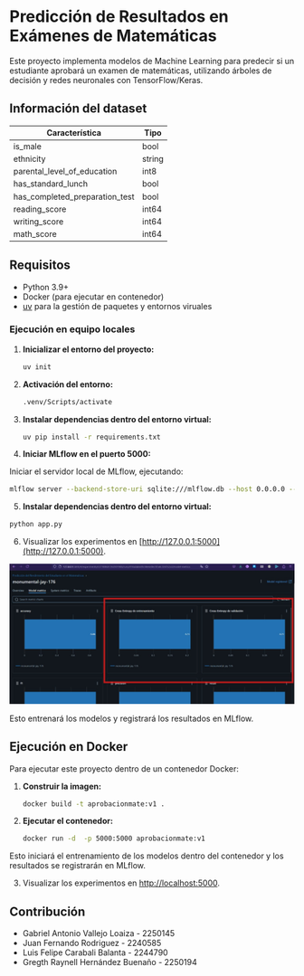 # Predicción de Resultados en Exámenes de Matemáticas

Este proyecto implementa modelos de Machine Learning para predecir si un estudiante aprobará un examen de matemáticas, utilizando árboles de decisión y redes neuronales con TensorFlow/Keras.

## Información del dataset

| Característica                         | Tipo   |
|----------------------------------|--------|
| is_male                         | bool   |
| ethnicity                       | string |
| parental_level_of_education     | int8   |
| has_standard_lunch              | bool   |
| has_completed_preparation_test  | bool   |
| reading_score                   | int64  |
| writing_score                   | int64  |
| math_score                      | int64  |

## Requisitos

- Python 3.9+
- Docker (para ejecutar en contenedor)
- [uv](https://github.com/astral-sh/uv) para la gestión de paquetes y entornos viruales

### Ejecución en equipo locales

1. **Inicializar el entorno del proyecto:**

   ```bash
   uv init
   ```

2. **Activación del entorno:**

   ```bash
   .venv/Scripts/activate
   ```

3. **Instalar dependencias dentro del entorno virtual:**

   ```bash
   uv pip install -r requirements.txt
   ```

4. **Iniciar MLflow en el puerto 5000:**

Iniciar el servidor local de MLflow, ejecutando:

```bash
mlflow server --backend-store-uri sqlite:///mlflow.db --host 0.0.0.0 --port 5000
```

5. **Instalar dependencias dentro del entorno virtual:**

```bash
python app.py
```
6. Visualizar los experimentos en [http://127.0.0.1:5000](http://127.0.0.1:5000).

![Metricas](<Imagen de WhatsApp 2025-03-03 a las 00.19.22_2ea30e90.jpg>)

Esto entrenará los modelos y registrará los resultados en MLflow.

## Ejecución en Docker

Para ejecutar este proyecto dentro de un contenedor Docker:

1. **Construir la imagen:**

   ```bash
   docker build -t aprobacionmate:v1 .
   ```

2. **Ejecutar el contenedor:**

   ```bash
   docker run -d  -p 5000:5000 aprobacionmate:v1   
   ```

Esto iniciará el entrenamiento de los modelos dentro del contenedor y los resultados se registrarán en MLflow.

3. Visualizar los experimentos en [http://localhost:5000]([http://localhost:5000).

## Contribución

- Gabriel Antonio Vallejo Loaiza -  2250145
- Juan Fernando Rodriguez - 2240585
- Luis Felipe Carabali Balanta - 2244790
- Gregth Raynell Hernández Buenaño - 2250194
